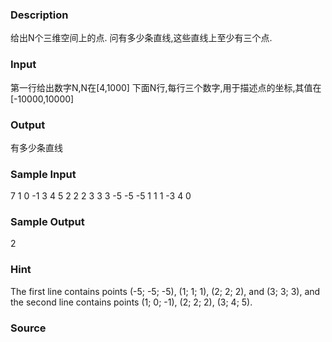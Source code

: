 
### Description
给出N个三维空间上的点. 问有多少条直线,这些直线上至少有三个点.
### Input
第一行给出数字N,N在[4,1000] 下面N行,每行三个数字,用于描述点的坐标,其值在[-10000,10000]
### Output
有多少条直线
### Sample Input
7
1 0 -1
3 4 5
2 2 2
3 3 3
-5 -5 -5
1 1 1
-3 4 0
### Sample Output
2
### Hint
The first line contains points (-5; -5; -5), (1; 1; 1), (2; 2; 2), and (3; 3; 3), and the second line contains points (1; 0; -1), (2; 2; 2), (3; 4; 5).
### Source
